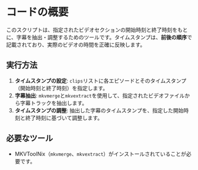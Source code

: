 # コードの概要

このスクリプトは、指定されたビデオセクションの開始時刻と終了時刻をもとに、字幕を抽出・調整するためのツールです。タイムスタンプは、**前後の順序**で記載されており、実際のビデオの時間を正確に反映します。

## 実行方法

1. **タイムスタンプの設定**: `clips`リストに各エピソードとそのタイムスタンプ（開始時刻と終了時刻）を指定します。
2. **字幕抽出**: `mkvmerge`と`mkvextract`を使用して、指定されたビデオファイルから字幕トラックを抽出します。
3. **タイムスタンプの調整**: 抽出した字幕のタイムスタンプを、指定した開始時刻と終了時刻に基づいて調整します。

## 必要なツール

- MKVToolNix（`mkvmerge`、`mkvextract`）がインストールされていることが必要です。
